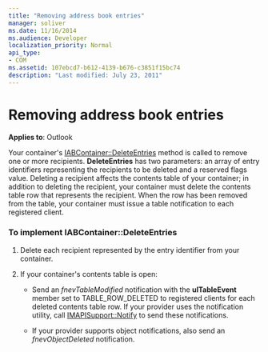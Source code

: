 ```yaml
---
title: "Removing address book entries"
manager: soliver
ms.date: 11/16/2014
ms.audience: Developer
localization_priority: Normal
api_type:
- COM
ms.assetid: 107ebcd7-b612-4139-b676-c3851f15bc74
description: "Last modified: July 23, 2011"
---
```


# Removing address book entries
  
**Applies to**: Outlook 
  
Your container's [IABContainer::DeleteEntries](iabcontainer-deleteentries.md) method is called to remove one or more recipients. **DeleteEntries** has two parameters: an array of entry identifiers representing the recipients to be deleted and a reserved flags value. Deleting a recipient affects the contents table of your container; in addition to deleting the recipient, your container must delete the contents table row that represents the recipient. When the row has been removed from the table, your container must issue a table notification to each registered client. 
  
### To implement IABContainer::DeleteEntries
  
1. Delete each recipient represented by the entry identifier from your container.
    
2. If your container's contents table is open:
    
   - Send an  _fnevTableModified_ notification with the **ulTableEvent** member set to TABLE_ROW_DELETED to registered clients for each deleted contents table row. If your provider uses the notification utility, call [IMAPISupport::Notify](imapisupport-notify.md) to send these notifications. 
    
   - If your provider supports object notifications, also send an  _fnevObjectDeleted_ notification. 
    

